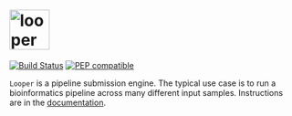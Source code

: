 # <img src="docs/img/looper_logo.svg" alt="looper logo" height="70">
 
[![Build Status](https://travis-ci.org/pepkit/looper.svg?branch=master)](https://travis-ci.org/pepkit/looper)
[![PEP compatible](http://pepkit.github.io/img/PEP-compatible-green.svg)](http://pepkit.github.io)

`Looper` is a pipeline submission engine. The typical use case is to run a bioinformatics pipeline across many different input samples. Instructions are in the [documentation](http://looper.databio.org/).
